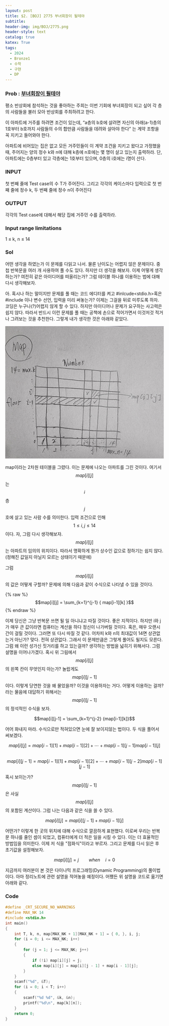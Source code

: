 ```yaml
---
layout: post
title: $2. [BOJ] 2775 부녀회장이 될테야
subtitle: 
header-img: img/BOJ/2775.png
header-style: text
catalog: true
katex: True
tags:
  - 2024
  - Bronze1
  - 수학
  - 구현
  - DP
---
```


### Prob : [부녀회장이 될테야](https://www.acmicpc.net/problem/2775)
평소 반상회에 참석하는 것을 좋아하는 주희는 이번 기회에 부녀회장이 되고 싶어 각 층의 사람들을 불러 모아 반상회를 주최하려고 한다.

이 아파트에 거주를 하려면 조건이 있는데, “a층의 b호에 살려면 자신의 아래(a-1)층의 1호부터 b호까지 사람들의 수의 합만큼 사람들을 데려와 살아야 한다” 는 계약 조항을 꼭 지키고 들어와야 한다.

아파트에 비어있는 집은 없고 모든 거주민들이 이 계약 조건을 지키고 왔다고 가정했을 때, 주어지는 양의 정수 k와 n에 대해 k층에 n호에는 몇 명이 살고 있는지 출력하라. 단, 아파트에는 0층부터 있고 각층에는 1호부터 있으며, 0층의 i호에는 i명이 산다.


### INPUT
첫 번째 줄에 Test case의 수 T가 주어진다. 그리고 각각의 케이스마다 입력으로 첫 번째 줄에 정수 k, 두 번째 줄에 정수 n이 주어진다

### OUTPUT
각각의 Test case에 대해서 해당 집에 거주민 수를 출력하라.

### Input range limitations
1 ≤ k, n ≤ 14



### Sol
어떤 생각을 하였는가 이 문제를 다읽고 나서. 물론 난이도는 어렵지 않은 문제이다. 중첩 반복문을 여러 개 사용하여 풀 수도 있다. 하지만 더 생각을 해보자.
이제 어떻게 생각하는가? 여전히 같은 아이디어를 떠올리는가? 그럼 테이블 하나를 이용하는 법에 대해 다시 생각해보자.

아. 혹시나 하는 말이지만 문제를 풀 때는 코드 에디터를 켜고 #inlcude<stdio.h>혹은 #include <iostream>이나 변수 선언, 입력을 미리 써놓는가? 이제는 그걸을 뒤로 미루도록 하자. 코딩은 누구나(?)어렵지 않게 할 수 있다. 하지만 아이디어나 문제가 요구하는 사고력은 쉽지 않다. 따라서 반드시 이런 문제를 풀 때는 공책에 손으로 적어가면서 이것저것 적거나 그려보는 것을 추천한다. 그렇게 내가 생각한 것은 아래와 같았다.

![Alt text](/img/BOJ/2775/1.jpg)

map이라는 2차원 테이블을 그렸다. 이는 문제에 나오는 아파트를 그린 것이다. 여기서 $$map[i][j]$$는 $$i$$층 $$j$$호에 살고 있는 사람 수를 의미한다. 입력 조건으로 인해 $$1 ≤ i, j ≤ 14$$이다. 자, 그럼 다시 생각해보자. $$map[i][j]$$는 아파트의 임의의 위치이다. 따라서 명확하게 뭔가 상수인 값으로 정하기는 쉽지 않다.(정해진 값일지 아닐지 모르는 상태이기 때문에)

그럼 $$map[i][j]$$의 값은 어떻게 구할까? 문제에 의해 다음과 같이 수식으로 나타낼 수 있을 것이다.

{% raw %}
$$map[i][j] = \sum_{k=1}^{j-1} { map[i-1][k] }$$
{% endraw %}


이제 당신은 그냥 반복문 쓰면 될 일 아니냐고 따질 것이다. 좋은 지적이다. 하지만 i와 j가 매우 큰 값이라면 컴퓨터는 계산을 하다 정신이 나가버릴 것이다. 혹은, 매우 오랜시간이 걸릴 것이다. 그러면 또 다시 따질 것 같다. 어차피 k와 n의 최대값이 14면 상관없는거 아닌가? 맞다. 전혀 상관없다. 그래서 이 문제만큼은 그렇게 풀어도 될지도 모른다. 그럼 왜 이런 성가신 짓거리를 하고 있는걸까? 생각하는 방법을 넓히기 위해서다. 그럼 설명을 이어나가겠다. 혹시 위 그림에서 $$map[i][j]$$의 왼쪽 칸이 무엇인지 아는가? 놀랍게도 $$map[i][j-1]$$이다. 이렇게 당연한 것을 왜 물었을까? 이것을 이용하자는 거다. 어떻게 이용하는 걸까? 라는 물음에 대답하기 위해서는 $$map[i][j-1]$$의 정석적인 수식을 보자.

$$map[i][j-1] = \sum_{k=1}^{j-2} {map[i-1][k]}$$

어어 화내지 마라. 수식으로만 적혀있으면 눈에 잘 보이지않는 법이다. 두 식을 풀어서 써보겠다.

$$map[i][j]=map[i-1][1]+map[i-1][2]+\cdots+map[i-1][j-1]map[i-1][j]$$   
$$map[i][j-1]=map[i-1][1]+map[i-1][2]+\cdots+map[i-1][j-2]map[i-1][j-1]$$

혹시 보이는가? $$map[i][j-1]$$은 사실 $$map[i][j]$$의 포함된 계산이다. 그럼 나는 다음과 같은 식을 쓸 수 있다.

$$map[i][j]=map[i][j-1]+map[i-1][j]$$

어떤가? 이렇게 한 곳의 위치에 대해 수식으로 깔끔하게 표현했다. 이로써 우리는 반복문 하나를 줄인 셈이 되었고, 컴퓨터에게 더 적은 일을 시킬 수 있다. 이는 더 효율적인 방법임을 의미한다. 이제 저 식을 "점화식"이라고 부르자. 그리고  문제를 다시 읽은 후 초기값을 설정해보자.

$$map[i][j]=j\qquad when\quad i=0$$

지금까지 여러분이 본 것은 다이나믹 프로그래밍(Dynamic Programming)의 풀이법이다. 아마 정리노트에 관련 설명을 적어놓을 예정이다. 어쨌든 위 설명을 코드로 옮기면 아래와 같다.



### Code
```c
#define _CRT_SECURE_NO_WARNINGS
#define MAX_NK 14
#include <stdio.h>
int main()
{
	int T, k, n, map[MAX_NK + 1][MAX_NK + 1] = { 0, }, i, j;
	for (i = 0; i <= MAX_NK; i++)
	{
		for (j = 1; j <= MAX_NK; j++)
		{
			if (!i) map[i][j] = j;
			else map[i][j] = map[i][j - 1] + map[i - 1][j];
		}
	}
	scanf("%d", &T);
	for (i = 0; i < T; i++)
	{
		scanf("%d %d", &k, &n);
		printf("%d\n", map[k][n]);
	}
	return 0;
}
```
